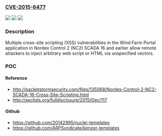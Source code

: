 ### [CVE-2015-6477](https://cve.mitre.org/cgi-bin/cvename.cgi?name=CVE-2015-6477)
![](https://img.shields.io/static/v1?label=Product&message=n%2Fa&color=blue)
![](https://img.shields.io/static/v1?label=Version&message=n%2Fa&color=blue)
![](https://img.shields.io/static/v1?label=Vulnerability&message=n%2Fa&color=brighgreen)

### Description

Multiple cross-site scripting (XSS) vulnerabilities in the Wind Farm Portal application in Nordex Control 2 (NC2) SCADA 16 and earlier allow remote attackers to inject arbitrary web script or HTML via unspecified vectors.

### POC

#### Reference
- http://packetstormsecurity.com/files/135068/Nordex-Control-2-NC2-SCADA-16-Cross-Site-Scripting.html
- http://seclists.org/fulldisclosure/2015/Dec/117

#### Github
- https://github.com/20142995/nuclei-templates
- https://github.com/ARPSyndicate/kenzer-templates

